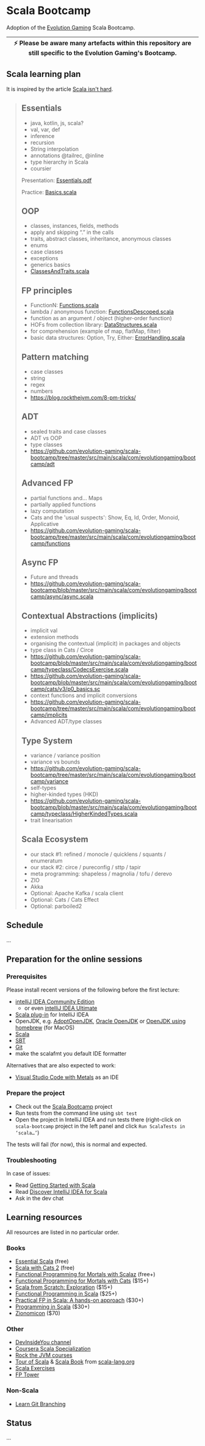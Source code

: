 # Scala Bootcamp

Adoption of the [Evolution Gaming](https://eng.evolutiongaming.com/) Scala Bootcamp.

| :zap:        Please be aware many artefacts within this repository are still specific to the Evolution Gaming's Bootcamp. |
|---------------------------------------------------------------------------------------------------------------------------|

## Scala learning plan

It is inspired by the article [Scala isn't hard](https://scalac.io/blog/scala-isnt-hard-how-to-master-scala-step-by-step).

> ## Essentials
> - java, kotlin, js, scala?
> - val, var, def
> - inference
> - recursion
> - String interpolation
> - annotations @tailrec, @inline
> - type hierarchy in Scala
> - coursier
> 
> Presentation: [Essentials.pdf](./presentations/Essentials.pdf)
> 
> Practice: [Basics.scala](./src/main/scala/com/evolutiongaming/bootcamp/basics/Basics.scala)
> ## OOP
> - classes, instances, fields, methods
> - apply and skipping “.” in the calls
> - traits, abstract classes, inheritance, anonymous classes
> - enums
> - case classes
> - exceptions
> - generics basics
> - [ClassesAndTraits.scala](./src/main/scala/com/evolutiongaming/bootcamp/basics/ClassesAndTraits.scala)
> ## FP principles
> - FunctionN: [Functions.scala](./src/main/scala/com/evolutiongaming/bootcamp/functions/Functions.scala)
> - lambda / anonymous function: [FunctionsDescoped.scala](./src/main/scala/com/evolutiongaming/bootcamp/functions/FunctionsDescoped.scala)
> - function as an argument / object (higher-order function)
> - HOFs from collection library: [DataStructures.scala](./src/main/scala/com/evolutiongaming/bootcamp/basics/DataStructures.scala)
> - for comprehension (example of map, flatMap, filter)
> - basic data structures: Option, Try, Either: [ErrorHandling.scala](./src/main/scala/com/evolutiongaming/bootcamp/error_handling/ErrorHandling.scala)
> ## Pattern matching
> - case classes
> - string
> - regex
> - numbers
> - https://blog.rockthejvm.com/8-pm-tricks/
> ## ADT
> - sealed traits and case classes
> - ADT vs OOP
> - type classes
> - https://github.com/evolution-gaming/scala-bootcamp/tree/master/src/main/scala/com/evolutiongaming/bootcamp/adt
> ## Advanced FP
> - partial functions and... Maps
> - partially applied functions
> - lazy computation
> - Cats and the 'usual suspects': Show, Eq, Id, Order, Monoid, Applicative
> - https://github.com/evolution-gaming/scala-bootcamp/tree/master/src/main/scala/com/evolutiongaming/bootcamp/functions
> ## Async FP
> - Future and threads
> - https://github.com/evolution-gaming/scala-bootcamp/blob/master/src/main/scala/com/evolutiongaming/bootcamp/async/async.scala
> ## Contextual Abstractions (implicits)
> - implicit val
> - extension methods
> - organising the contextual (implicit) in packages and objects
> - type class in Cats / Circe
> - https://github.com/evolution-gaming/scala-bootcamp/blob/master/src/main/scala/com/evolutiongaming/bootcamp/typeclass/CodecsExercise.scala
> - https://github.com/evolution-gaming/scala-bootcamp/blob/master/src/main/scala/com/evolutiongaming/bootcamp/cats/v3/p0_basics.sc
> - context functions and implicit conversions
> - https://github.com/evolution-gaming/scala-bootcamp/tree/master/src/main/scala/com/evolutiongaming/bootcamp/implicits
> - Advanced ADT/type classes
> ## Type System
> - variance / variance position
> - variance vs bounds
> - https://github.com/evolution-gaming/scala-bootcamp/tree/master/src/main/scala/com/evolutiongaming/bootcamp/variance
> - self-types
> - higher-kinded types (HKD)
> - https://github.com/evolution-gaming/scala-bootcamp/blob/master/src/main/scala/com/evolutiongaming/bootcamp/typeclass/HigherKindedTypes.scala
> - trait linearisation
> ## Scala Ecosystem
> - our stack #1: refined / monocle / quicklens / squants / enumeratum
> - our stack #2: circe / pureconfig / sttp / tapir
> - meta programming: shapeless / magnolia / tofu / derevo
> - ZIO
> - Akka
> - Optional: Apache Kafka / scala client
> - Optional: Cats / Cats Effect
> - Optional: parboiled2


## Schedule

...

## Preparation for the online sessions

### Prerequisites

Please install recent versions of the following before the first lecture:
- [intelliJ IDEA Community Edition](https://www.jetbrains.com/idea/download/)
  - or even [intelliJ IDEA Ultimate](https://www.jetbrains.com/idea/download/)
- [Scala plug-in](https://www.jetbrains.com/help/idea/discover-intellij-idea-for-scala.html) for IntelliJ IDEA
- OpenJDK, e.g. [AdoptOpenJDK](https://adoptopenjdk.net/), [Oracle OpenJDK](https://jdk.java.net/) or [OpenJDK using homebrew](https://formulae.brew.sh/formula/openjdk) (for MacOS)
- [Scala](https://www.scala-lang.org/download/)
- [SBT](https://www.scala-sbt.org/download.html)
- [Git](https://git-scm.com/downloads)
- make the scalafmt you default IDE formatter

Alternatives that are also expected to work:
- [Visual Studio Code with Metals](https://marketplace.visualstudio.com/items?itemName=scalameta.metals) as an IDE

### Prepare the project

- Check out the [Scala Bootcamp](https://github.com/evolution-gaming/scala-bootcamp) project
- Run tests from the command line using `sbt test`
- Open the project in IntelliJ IDEA and run tests there (right-click on `scala-bootcamp` project in the left panel and click `Run ScalaTests in ‘scala…’`)

The tests will fail (for now), this is normal and expected.

### Troubleshooting

In case of issues:
- Read [Getting Started with Scala](https://docs.scala-lang.org/getting-started/index.html)
- Read [Discover IntelliJ IDEA for Scala](https://www.jetbrains.com/help/idea/discover-intellij-idea-for-scala.html)
- Ask in the dev chat

## Learning resources

All resources are listed in no particular order.

### Books

- [Essential Scala](https://underscore.io/books/essential-scala/) (free)
- [Scala with Cats 2](https://www.scalawithcats.com/) (free)
- [Functional Programming for Mortals with Scalaz](https://leanpub.com/fpmortals) (free+)
- [Functional Programming for Mortals with Cats](https://leanpub.com/fpmortals-cats) ($15+)
- [Scala from Scratch: Exploration](https://leanpub.com/scala-from-scratch-exploration) ($15+)
- [Functional Programming in Scala](https://www.manning.com/books/functional-programming-in-scala#toc) ($25+)
- [Practical FP in Scala: A hands-on approach](https://leanpub.com/pfp-scala) ($30+)
- [Programming in Scala](https://booksites.artima.com/programming_in_scala_3ed) ($30+)
- [Zionomicon](https://www.zionomicon.com/) ($70)

### Other

- [DevInsideYou channel](https://www.youtube.com/c/DevInsideYou)
- [Coursera Scala Specialization](https://www.coursera.org/specializations/scala)
- [Rock the JVM courses](https://rockthejvm.com/)
- [Tour of Scala](https://docs.scala-lang.org/tour/tour-of-scala.html) & [Scala Book](https://docs.scala-lang.org/overviews/scala-book/introduction.html) from [scala-lang.org](https://www.scala-lang.org/)
- [Scala Exercises](https://www.scala-exercises.org/) 
- [FP Tower](https://www.fp-tower.com/)

### Non-Scala

- [Learn Git Branching](https://learngitbranching.js.org/)

## Status

...